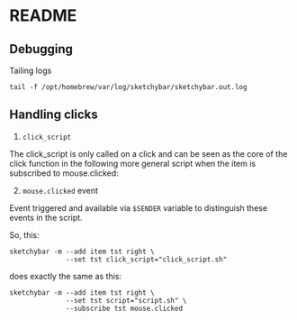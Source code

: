 # README

## Debugging

Tailing logs

```
tail -f /opt/homebrew/var/log/sketchybar/sketchybar.out.log
```

## Handling clicks

1. `click_script`

The click_script is only called on a click and can be seen as the core of the click function in the following more general script when the item is subscribed to mouse.clicked:

2. `mouse.clicked` event

Event triggered and available via `$SENDER` variable to distinguish these events in the script.


So, this:

```shell
sketchybar -m --add item tst right \
              --set tst click_script="click_script.sh"
```
does exactly the same as this:

```shell
sketchybar -m --add item tst right \
              --set tst script="script.sh" \
              --subscribe tst mouse.clicked
```
